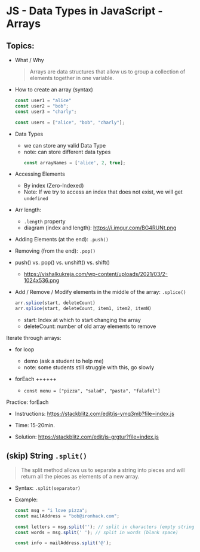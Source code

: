 

# JS - Data Types in JavaScript - Arrays


<!--- 

Status: ready

-->



## Topics:

- What / Why 

    > Arrays are data structures that allow us to group a collection of elements together in one variable.


- How to create an array (syntax)

  ```js
  const user1 = "alice"
  const user2 = "bob";
  const user3 = "charly";

  const users = ["alice", "bob", "charly"];
  ```

- Data Types
  - we can store any valid Data Type
  - note: can store different data types 
    ```js
    const arrayNames = ['alice', 2, true];
    ```


- Accessing Elements
  - By index (Zero-Indexed)
  - Note: If we try to access an index that does not exist, we will get `undefined`

- Arr length:
  - `.length` property
  - diagram (index and length): https://i.imgur.com/BG4RUNt.png



- Adding Elements (at the end): `.push()`
- Removing (from the end): `.pop()`

- push() vs. pop() vs. unshift() vs. shift()
  - https://vishalkukreja.com/wp-content/uploads/2021/03/2-1024x536.png
  <!-- covered in prework, can do briefly -->




- Add / Remove / Modify elements in the middle of the array: `.splice()`
  <!-- @LT: briefly -->

  ```js
  arr.splice(start, deleteCount)
  arr.splice(start, deleteCount, item1, item2, itemN)
  ```
  - start: Index at which to start changing the array
  - deleteCount: number of old array elements to remove




Iterate through arrays:

- for loop
  - demo (ask a student to help me)
  - note: some students still struggle with this, go slowly

- forEach ++++++
  - `const menu = ["pizza", "salad", "pasta", "falafel"]`


Practice: forEach
<!-- (with an array of strings): -->
- Instructions: https://stackblitz.com/edit/js-ymq3mb?file=index.js
- Time: 15-20min.
- Solution: https://stackblitz.com/edit/js-grgtur?file=index.js


  <!-- @todo: create cheatsheet forEach() -->




## (skip) String `.split()`
  
  <!-- 
  
    @LT: skip or very brief
  
    (they don't need it for today's lab)

  -->


  > The split method allows us to separate a string into pieces and will return all the pieces as elements of a new array.

  - Syntax: `.split(separator)`
  

  - Example: 

    ```js
    const msg = "i love pizza";
    const mailAddress = "bob@ironhack.com";

    const letters = msg.split(''); // split in characters (empty string)
    const words = msg.split(' '); // split in words (blank space)

    const info = mailAddress.split('@');

    ```

